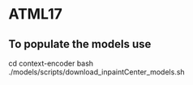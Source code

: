 # ATML17


## To populate the models use
cd context-encoder
bash ./models/scripts/download_inpaintCenter_models.sh
